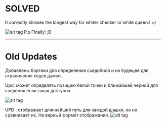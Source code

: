 # SOLVED

It correctly showes the  longest way for whiter checker or white queen.! =)

![alt tag](https://b.radikal.ru/b08/2004/57/e49c516d9da1.jpg)
P.s Finally!  ;D

_____________________________________
# Old Updates

Добавлены бортики для определения сьедобной и на будещее для ограничения ходов дамки.

Upd: может определять позицию белой точки и ближайшей черной для сьедения если такая доступна:

![alt tag](https://c.radikal.ru/c14/2004/46/31cf9b284711.jpg)


UPD : отображает длиннейший путь для каждой шашки, но не сравнивает их. Не верный формат отображения.
![alt tag](https://a.radikal.ru/a15/2004/5c/31ca06ef1de9.jpg)
